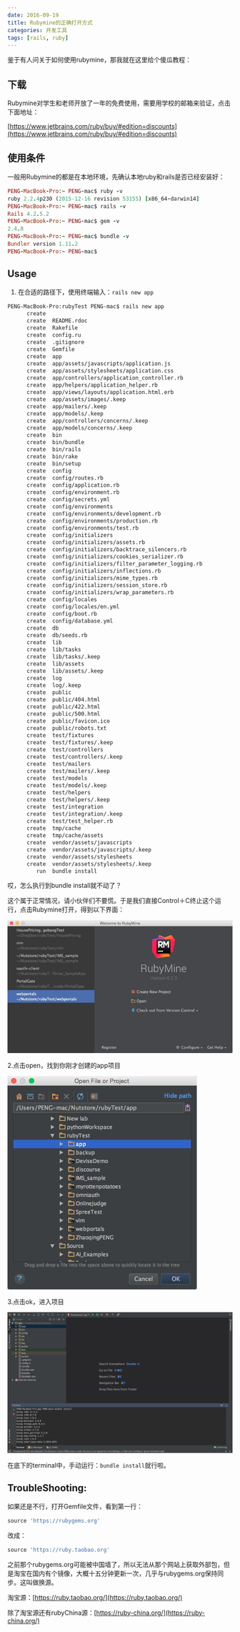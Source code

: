 ```yaml
---
date: 2016-09-19
title: Rubymine的正确打开方式
categories: 开发工具
tags: [rails, ruby]
---
```


鉴于有人问关于如何使用rubymine，那我就在这里给个傻瓜教程：

## 下载

Rubymine对学生和老师开放了一年的免费使用，需要用学校的邮箱来验证，点击下面地址：

[https://www.jetbrains.com/ruby/buy/#edition=discounts](https://www.jetbrains.com/ruby/buy/#edition=discounts)

## 使用条件

一般用Rubymine的都是在本地环境，先确认本地ruby和rails是否已经安装好：

``` ruby
PENG-MacBook-Pro:~ PENG-mac$ ruby -v
ruby 2.2.4p230 (2015-12-16 revision 53155) [x86_64-darwin14]
PENG-MacBook-Pro:~ PENG-mac$ rails -v
Rails 4.2.5.2
PENG-MacBook-Pro:~ PENG-mac$ gem -v
2.4.8
PENG-MacBook-Pro:~ PENG-mac$ bundle -v
Bundler version 1.11.2
PENG-MacBook-Pro:~ PENG-mac$
```

## Usage

1. 在合适的路径下，使用终端输入：`rails new app`

```
PENG-MacBook-Pro:rubyTest PENG-mac$ rails new app
      create
      create  README.rdoc
      create  Rakefile
      create  config.ru
      create  .gitignore
      create  Gemfile
      create  app
      create  app/assets/javascripts/application.js
      create  app/assets/stylesheets/application.css
      create  app/controllers/application_controller.rb
      create  app/helpers/application_helper.rb
      create  app/views/layouts/application.html.erb
      create  app/assets/images/.keep
      create  app/mailers/.keep
      create  app/models/.keep
      create  app/controllers/concerns/.keep
      create  app/models/concerns/.keep
      create  bin
      create  bin/bundle
      create  bin/rails
      create  bin/rake
      create  bin/setup
      create  config
      create  config/routes.rb
      create  config/application.rb
      create  config/environment.rb
      create  config/secrets.yml
      create  config/environments
      create  config/environments/development.rb
      create  config/environments/production.rb
      create  config/environments/test.rb
      create  config/initializers
      create  config/initializers/assets.rb
      create  config/initializers/backtrace_silencers.rb
      create  config/initializers/cookies_serializer.rb
      create  config/initializers/filter_parameter_logging.rb
      create  config/initializers/inflections.rb
      create  config/initializers/mime_types.rb
      create  config/initializers/session_store.rb
      create  config/initializers/wrap_parameters.rb
      create  config/locales
      create  config/locales/en.yml
      create  config/boot.rb
      create  config/database.yml
      create  db
      create  db/seeds.rb
      create  lib
      create  lib/tasks
      create  lib/tasks/.keep
      create  lib/assets
      create  lib/assets/.keep
      create  log
      create  log/.keep
      create  public
      create  public/404.html
      create  public/422.html
      create  public/500.html
      create  public/favicon.ico
      create  public/robots.txt
      create  test/fixtures
      create  test/fixtures/.keep
      create  test/controllers
      create  test/controllers/.keep
      create  test/mailers
      create  test/mailers/.keep
      create  test/models
      create  test/models/.keep
      create  test/helpers
      create  test/helpers/.keep
      create  test/integration
      create  test/integration/.keep
      create  test/test_helper.rb
      create  tmp/cache
      create  tmp/cache/assets
      create  vendor/assets/javascripts
      create  vendor/assets/javascripts/.keep
      create  vendor/assets/stylesheets
      create  vendor/assets/stylesheets/.keep
         run  bundle install
```

哎，怎么执行到bundle install就不动了？

这个属于正常情况，请小伙伴们不要慌。于是我们直接Control＋C终止这个运行，点击Rubymine打开，得到以下界面：

![](/assets/img/posts/2016-09-19-rubymine/1.png)


2.点击open，找到你刚才创建的app项目

![](/assets/img/posts/2016-09-19-rubymine/2.png)

3.点击ok，进入项目

![](/assets/img/posts/2016-09-19-rubymine/3.png)

在底下的terminal中，手动运行：`bundle install`就行啦。

## TroubleShooting:

如果还是不行，打开Gemfile文件，看到第一行：

``` ruby
source 'https://rubygems.org'
```

改成：

``` ruby
source 'https://ruby.taobao.org'
```

之前那个rubygems.org可能被中国墙了，所以无法从那个网站上获取外部包，但是淘宝在国内有个镜像，大概十五分钟更新一次，几乎与rubygems.org保持同步。这叫做换源。

淘宝源：[https://ruby.taobao.org/](https://ruby.taobao.org/)

除了淘宝源还有rubyChina源：[https://ruby-china.org/](https://ruby-china.org/)

